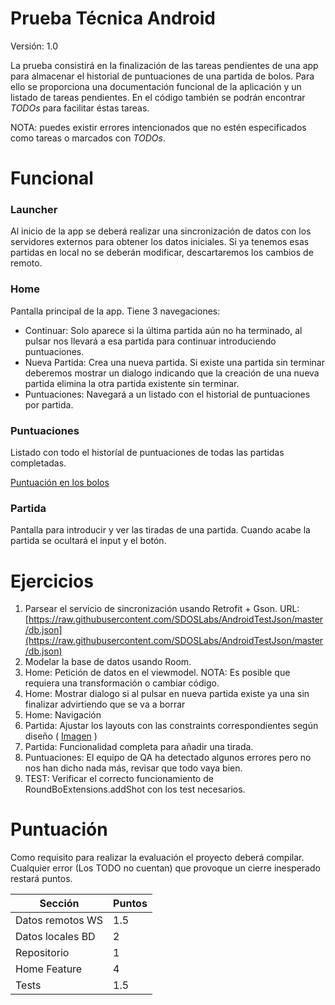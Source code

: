# Prueba Técnica Android

Versión: 1.0

La prueba consistirá en la finalización de las tareas pendientes de una app para almacenar el historial de puntuaciones de una partida de bolos. Para ello se proporciona una documentación funcional de la aplicación y un listado de tareas pendientes. En el código también se podrán encontrar *TODOs* para facilitar éstas tareas.

NOTA: puedes existir errores intencionados que no estén especificados como tareas o marcados con *TODOs*.

# Funcional

### Launcher
Al inicio de la app se deberá realizar una sincronización de datos con los servidores externos para obtener los datos iniciales. Si ya tenemos esas partidas en local no se deberán modificar, descartaremos los cambios de remoto.

### Home
Pantalla principal de la app. Tiene 3 navegaciones:
- Continuar: Solo aparece si la última partida aún no ha terminado, al pulsar nos llevará a esa partida para continuar introduciendo puntuaciones.
- Nueva Partida: Crea una nueva partida. Si existe una partida sin terminar deberemos mostrar un dialogo indicando que la creación de una nueva partida elimina la otra partida existente sin terminar.
- Puntuaciones: Navegará a un listado con el historial de puntuaciones por partida.

### Puntuaciones
Listado con todo el historíal de puntuaciones de todas las partidas completadas.

[Puntuación en los bolos](http://www.fryes4fun.com/Bowling/scoring.htm)

### Partida
Pantalla para introducir y ver las tiradas de una partida. Cuando acabe la partida se ocultará el input y el botón.

# Ejercicios

1. Parsear el servicio de sincronización usando Retrofit + Gson. URL: [https://raw.githubusercontent.com/SDOSLabs/AndroidTestJson/master/db.json](https://raw.githubusercontent.com/SDOSLabs/AndroidTestJson/master/db.json)
2. Modelar la base de datos usando Room.
3. Home: Petición de datos en el viewmodel. NOTA: Es posible que requiera una transformación o cambiar código.
4. Home: Mostrar dialogo si al pulsar en nueva partida existe ya una sin finalizar advirtiendo que se va a borrar
5. Home: Navigación
6. Partida: Ajustar los layouts con las constraints correspondientes según diseño ( [Imagen](game.png) )
7. Partida: Funcionalidad completa para añadir una tirada.
8. Puntuaciones: El equipo de QA ha detectado algunos errores pero no nos han dicho nada más, revisar que todo vaya bien.
9. TEST: Verificar el correcto funcionamiento de RoundBoExtensions.addShot con los test necesarios.

# Puntuación
Como requisito para realizar la evaluación el proyecto deberá compilar. Cualquier error (Los TODO no cuentan) que provoque un cierre inesperado restará puntos.

| Sección  | Puntos |
|----------|--------|
| Datos remotos WS | 1.5 |
| Datos locales BD | 2 |
| Repositorio | 1 |
| Home Feature | 4 |
| Tests | 1.5 |
